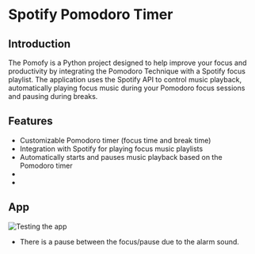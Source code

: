 # Spotify Pomodoro Timer

## Introduction
The Pomofy is a Python project designed to help improve your focus and productivity by integrating the Pomodoro Technique with a Spotify focus playlist. The application uses the Spotify API to control music playback, automatically playing focus music during your Pomodoro focus sessions and pausing during breaks. 

## Features
- Customizable Pomodoro timer (focus time and break time)
- Integration with Spotify for playing focus music playlists
- Automatically starts and pauses music playback based on the Pomodoro timer
-
-

## App
![Testing the app](https://imgur.com/a/0RiBO9d)
- There is a pause between the focus/pause due to the alarm sound.


